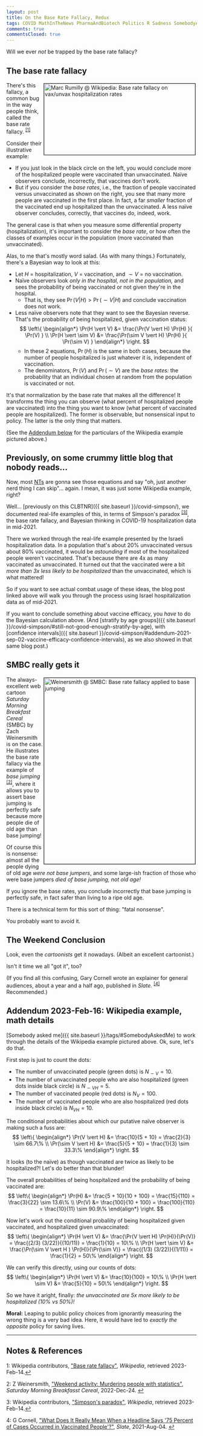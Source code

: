 ```yaml
---
layout: post
title: On the Base Rate Fallacy, Redux
tags: COVID MathInTheNews PharmaAndBiotech Politics R Sadness SomebodyAskedMe Statistics
comments: true
commentsClosed: true
---
```


Will we ever _not_ be trapped by the base rate fallacy?  


## The base rate fallacy  

<a href="{{ site.baseurl }}/images/2023-02-14-base-rate-redux-wikipedia-1.jpg"><img src="{{ site.baseurl }}/images/2023-02-14-base-rate-redux-wikipedia-1-thumb.jpg" width="400" height="188" alt="Marc Rumilly @ Wikipedia: Base rate fallacy on vax/unvax hospitalization rates" title="Marc Rumilly @ Wikipedia: Base rate fallacy on vax/unvax hospitalization rates" style="float: right; margin: 3px 3px 3px 3px; border: 1px solid #000000;"></a>
There's this fallacy, a common bug in the way people think, called the base rate 
fallacy. <sup id="fn1a">[[1]](#fn1)</sup>  

Consider their illustrative example:  
- If you just look in the black circle on the left, you would conclude more of the
  hospitalized people were vaccinated than unvaccinated.  Na&iuml;ve observers conclude,
  incorrectly, that vaccines don't work.  
- But if you consider the _base rates_, i.e., the fraction of people vaccinated versus
  unvaccinated as shown on the right, you see that many more people are vaccinated in the
  first place.  In fact, a far _smaller_ fraction of the vaccinated end up hospitalized
  than the unvaccinated.  A less na&iuml;ve observer concludes, correctly, that vaccines
  do, indeed, work.  
  
The general case is that when you measure some differential property (hospitalization),
it's important to consider the _base rate_, or how often the classes of examples occur in
the population (more vaccinated than unvaccinated).  

Alas, to me that's mostly word salad.  (As with many things.)  Fortunately, there's a
Bayesian way to look at this:  
- Let $H$ = hospitalization, $V$ = vaccination, and $\sim V$ = no vaccination.  
- Na&iuml;ve observers look _only in the hospital, not in the population,_ and sees
  the probability of being vaccinated or not given they're in the hospital.  
  - That is, they see $\Pr(V \vert H) \gt \Pr(\sim V \vert H)$ and conclude vaccination does not work.  
- Less na&iuml;ve observers note that they want to see the Bayesian reverse.  That's the
  probability of being hospitalized, given vaccination status:  
      $$
      \left\{
        \begin{align*}
          \Pr(H \vert V)      &= \frac{\Pr(V \vert H) \Pr(H) }{ \Pr(V) } \\
          \Pr(H \vert \sim V) &= \frac{\Pr(\sim V \vert H) \Pr(H) }{ \Pr(\sim V) }
        \end{align*}
      \right.
      $$
  - In these 2 equations, $\Pr(H)$ is the same in both cases, because the number of people
    hospitalized is just whatever it is, independent of vaccination.  
  - The denominators, $\Pr(V)$ and $\Pr(\sim V)$ are the _base rates:_ the probability
    that an individual chosen at random from the population is vaccinated or not.
    
It's that normalization by the base rate that makes all the difference!  It transforms the
thing you can observe (what percent of hospitalized people are vaccinated) into the thing
you want to know (what percent of vaccinated people are hospitalized).  The former is
observable, but nonsensical input to policy.  The latter is the only thing that matters.  

(See the [Addendum below](#addendum-2023-feb-16-wikipedia-example-math-details) for the
particulars of the Wikipedia example pictured above.)  


## Previously, on some crummy little blog that nobody reads&hellip;  

Now, most [NTs](https://en.wikipedia.org/wiki/Neurodiversity#Neurotypical) are gonna see
those equations and say "oh, just another nerd thing I can skip"&hellip; again.  I mean,
it was just some Wikipedia example, right?  

Well&hellip; [previously on this CLBTNR]({{ site.baseurl }}/covid-simpson/), we documented
real-life examples of this, in terms of Simpson's paradox <sup id="fn3a">[[3]](#fn3)</sup>, 
the base rate fallacy, and Bayesian thinking in COVID-19 hospitalization data in
mid-2021.  

There we worked through the real-life example presented by the Israeli hospitalization data.  In a
population that's about 20% unvaccinated versus about 80% vaccinated, it would be
_astounding_ if most of the hospitalized people weren't vaccinated.  That's because there
are 4x as many vaccinated as unvaccinated.  It turned out that the vaccinated were a bit
_more than 3x less likely to be hospitalized_ than the unvaccinated, which is what
mattered!  

So if you want to see actual combat usage of these ideas, the blog post linked above will walk
you through the process using Israel hospitalization data as of mid-2021.  

If you want to conclude something about vaccine efficacy, you _have_ to do the Bayesian
calculation above.  (And
[stratify by age groups]({{ site.baseurl }}/covid-simpson/#still-not-good-enough-stratify-by-age),
with
[confidence intervals]({{ site.baseurl }}/covid-simpson/#addendum-2021-sep-02-vaccine-efficacy-confidence-intervals),
as we also showed in that same blog post.)  


## SMBC really gets it

<a href="{{ site.baseurl }}/images/2023-02-14-base-rate-redux-smbc-1.png"><img src="{{ site.baseurl }}/images/2023-02-14-base-rate-redux-smbc-1-thumb.jpg" width="400" height="491" alt="Weinersmith @ SMBC: Base rate fallacy applied to base jumping" title="Weinersmith @ SMBC: Base rate fallacy applied to base jumping" style="float: right; margin: 3px 3px 3px 3px; border: 1px solid #000000;"></a>
The always-excellent web cartoon _Saturday Morning Breakfast Cereal_ (SMBC) by Zach
Weinersmith is on the case.  He illustrates the base rate fallacy via the example of _base
jumping_ <sup id="fn2a">[[2]](#fn2)</sup>, where it allows you to assert base jumping is
perfectly safe because more people die of old age than base jumping!  

Of course this is nonsense: almost all the people dying of old age _were not base
jumpers_, and some large-ish fraction of those who were base jumpers _died of base
jumping, not old age!_  

If you ignore the base rates, you conclude incorrectly that base jumping is perfectly
safe, in fact safer than living to a ripe old age.  

There is a technical term for this sort of thing: "fatal nonsense".  

You probably want to avoid it.  


## The Weekend Conclusion  

Look, even the _cartoonists_ get it nowadays.  (Albeit an excellent cartoonist.)  

Isn't it time we all "got it", too?  

(If you find all this confusing, Gary Cornell wrote an explainer for general audiences,
about a year and a half ago, published in _Slate._ <sup id="fn4a">[[4]](#fn4)</sup>
Recommended.)  


## Addendum 2023-Feb-16: Wikipedia example, math details  

[Somebody asked me]({{ site.baseurl }}/tags/#SomebodyAskedMe) to work through the details
of the Wikipedia example pictured above.  Ok, sure, let's do that.  

First step is just to count the dots:  
- The number of unvaccinated people (green dots) is $N_{\sim V} = 10$.  
- The number of unvaccinated people who are also hospitalized (green dots inside black circle)
  is $N_{\sim VH} = 5$.  
- The number of vaccinated people (red dots) is $N_{V} = 100$.  
- The number of vaccinated people who are also hospitalized (red dots inside black circle)
  is $N_{VH} = 10$.  
  
The conditional probabilities about which our putative na&iuml;ve observer is making such
a fuss are:  
$$
\left\{
  \begin{align*}
     \Pr(V \vert H)      &= \frac{10}{5 + 10} = \frac{2}{3} \sim 66.7\% \\
     \Pr(\sim V \vert H) &= \frac{5}{5 + 10} = \frac{1}{3} \sim 33.3\%
  \end{align*}
\right.
$$

It looks (to the na&iuml;ve) as though vaccinated are twice as likely to be hospitalized?!
Let's do better than that blunder!  

The overall probabilities of being hospitalized and the probability of being vaccinated
are:  
$$
\left\{
  \begin{align*}
    \Pr(H) &= \frac{5 + 10}{10 + 100} = \frac{15}{110}  = \frac{3}{22}  \sim 13.6\% \\
    \Pr(V) &= \frac{100}{10 + 100}    = \frac{100}{110} = \frac{10}{11} \sim 90.9\%
  \end{align*}
\right.
$$

Now let's work out the conditional probaliity of being hospitalized given vaccinated, and
hospitalized given unvaccinated:  
$$
\left\{
  \begin{align*}
    \Pr(H \vert V)      &= \frac{\Pr(V \vert H) \Pr(H)}{\Pr(V)}            = \frac{(2/3) (3/22)}{(10/11)} = \frac{1}{10} = 10\% \\
    \Pr(H \vert \sim V) &= \frac{\Pr(\sim V \vert H ) \Pr(H)}{\Pr(\sim V)} = \frac{(1/3) (3/22)}{(1/11)}  = \frac{1}{2} = 50\%
  \end{align*}
\right.
$$

We can verify this directly, using our counts of dots:  
$$
\left\{
  \begin{align*}
    \Pr(H \vert V)      &= \frac{10}{100} = 10\% \\
    \Pr(H \vert \sim V) &= \frac{5}{10} = 50\%
  \end{align*}
\right.
$$

So we have it aright, finally: _the unvaccinated are 5x more likely to be hospitalized (10% vs 50%)!_  

__Moral:__ Leaping to public policy choices from ignorantly measuring the wrong thing is a
very bad idea.  Here, it would have led to _exactly the opposite_ policy for saving
lives.  

---

## Notes &amp; References  

<!--
<sup id="fn1a">[[1]](#fn1)</sup>

<a id="fn1">1</a>: ***, ["***"](***), *** [↩](#fn1a)  

<a href="{{ site.baseurl }}/images/***">
  <img src="{{ site.baseurl }}/images/***" width="400" height="***" alt="***" title="***" style="float: right; margin: 3px 3px 3px 3px; border: 1px solid #000000;">
</a>

<a href="***">
  <img src="{{ site.baseurl }}/images/***" width="550" height="***" alt="***" title="***" style="margin: 3px 3px 3px 3px; border: 1px solid #000000;">
</a>

<iframe width="400" height="224" src="***" allow="accelerometer; encrypted-media; gyroscope; picture-in-picture" allowfullscreen style="float: right; margin: 3px 3px 3px 3px; border: 1px solid #000000;"></iframe>
-->

<a id="fn1">1</a>: Wikipedia contributors, ["Base rate fallacy"](https://en.wikipedia.org/wiki/Base_rate_fallacy), _Wikipedia_, retrieved 2023-Feb-14.[↩](#fn1a)  

<a id="fn2">2</a>: Z Weinersmith, ["Weekend activity: Murdering people with statistics"](https://www.smbc-comics.com/comic/odds-2), _Saturday Morning Breakfasst Cereal_, 2022-Dec-24. [↩](#fn2a)  

<a id="fn3">3</a>: Wikipedia contributors, ["Simpson's paradox"](https://en.wikipedia.org/wiki/Simpson's_paradox), _Wikipedia_, retrieved 2023-Feb-14.[↩](#fn3a)  

<a id="fn4">4</a>: G Cornell, ["What Does It Really Mean When a Headline Says '75 Percent of Cases Occurred in Vaccinated People'?"](https://slate.com/technology/2021/08/what-it-means-when-75-percent-of-covid-19-cases-occur-in-vaccinated-people.html), _Slate_, 2021-Aug-04. [↩](#fn4a)  
